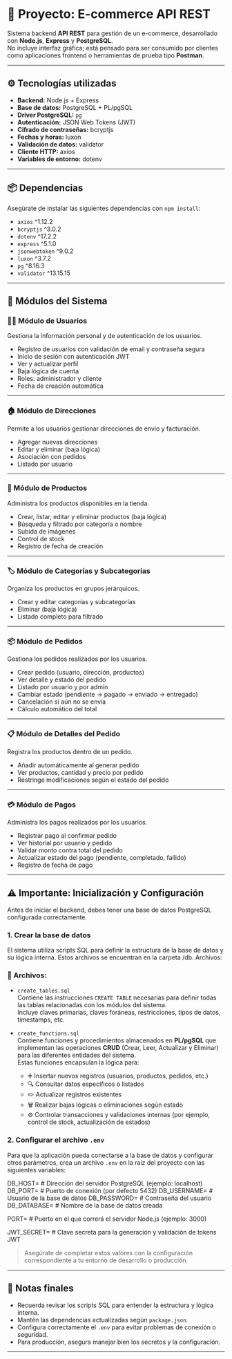 # 🛒 Proyecto: E-commerce API REST

Sistema backend **API REST** para gestión de un e-commerce, desarrollado con **Node.js**, **Express** y **PostgreSQL**.  
No incluye interfaz gráfica; está pensado para ser consumido por clientes como aplicaciones frontend o herramientas de prueba tipo **Postman**.

---

## ⚙️ Tecnologías utilizadas

- **Backend:** Node.js + Express  
- **Base de datos:** PostgreSQL + PL/pgSQL  
- **Driver PostgreSQL:** `pg`  
- **Autenticación:** JSON Web Tokens (JWT)  
- **Cifrado de contraseñas:** bcryptjs  
- **Fechas y horas:** luxon  
- **Validación de datos:** validator  
- **Cliente HTTP:** axios  
- **Variables de entorno:** dotenv  

---

## 📦 Dependencias

Asegúrate de instalar las siguientes dependencias con `npm install`:

- `axios` ^1.12.2  
- `bcryptjs` ^3.0.2  
- `dotenv` ^17.2.2  
- `express` ^5.1.0  
- `jsonwebtoken` ^9.0.2  
- `luxon` ^3.7.2  
- `pg` ^8.16.3  
- `validator` ^13.15.15  

---

## 🧩 Módulos del Sistema

### 👨‍💻 Módulo de Usuarios

Gestiona la información personal y de autenticación de los usuarios.

- Registro de usuarios con validación de email y contraseña segura  
- Inicio de sesión con autenticación JWT  
- Ver y actualizar perfil  
- Baja lógica de cuenta  
- Roles: administrador y cliente  
- Fecha de creación automática  

---

### 🏠 Módulo de Direcciones

Permite a los usuarios gestionar direcciones de envío y facturación.

- Agregar nuevas direcciones  
- Editar y eliminar (baja lógica)  
- Asociación con pedidos  
- Listado por usuario  

---

### 🛒 Módulo de Productos

Administra los productos disponibles en la tienda.

- Crear, listar, editar y eliminar productos (baja lógica)  
- Búsqueda y filtrado por categoría o nombre  
- Subida de imágenes  
- Control de stock  
- Registro de fecha de creación  

---

### 🏷️ Módulo de Categorías y Subcategorías

Organiza los productos en grupos jerárquicos.

- Crear y editar categorías y subcategorías  
- Eliminar (baja lógica)  
- Listado completo para filtrado  

---

### 📦 Módulo de Pedidos

Gestiona los pedidos realizados por los usuarios.

- Crear pedido (usuario, dirección, productos)  
- Ver detalle y estado del pedido  
- Listado por usuario y por admin  
- Cambiar estado (pendiente → pagado → enviado → entregado)  
- Cancelación si aún no se envía  
- Cálculo automático del total  

---

### 📋 Módulo de Detalles del Pedido

Registra los productos dentro de un pedido.

- Añadir automáticamente al generar pedido  
- Ver productos, cantidad y precio por pedido  
- Restringe modificaciones según el estado del pedido  

---

### 💳 Módulo de Pagos

Administra los pagos realizados por los usuarios.

- Registrar pago al confirmar pedido  
- Ver historial por usuario y pedido  
- Validar monto contra total del pedido  
- Actualizar estado del pago (pendiente, completado, fallido)  
- Registro de fecha de pago  

---

## ⚠️ Importante: Inicialización y Configuración

Antes de iniciar el backend, debes tener una base de datos PostgreSQL configurada correctamente.

### 1. Crear la base de datos

El sistema utiliza scripts SQL para definir la estructura de la base de datos y su lógica interna. Estos archivos se encuentran en la carpeta /db.
Archivos:

### 📂 Archivos:

- `create_tables.sql`  
  Contiene las instrucciones `CREATE TABLE` necesarias para definir todas las tablas relacionadas con los módulos del sistema.  
  Incluye claves primarias, claves foráneas, restricciones, tipos de datos, timestamps, etc.

- `create_functions.sql`  
  Contiene funciones y procedimientos almacenados en **PL/pgSQL** que implementan las operaciones **CRUD** (Crear, Leer, Actualizar y Eliminar) para las diferentes entidades del sistema.  
  Estas funciones encapsulan la lógica para:  
  - ➕ Insertar nuevos registros (usuarios, productos, pedidos, etc.)  
  - 🔍 Consultar datos específicos o listados  
  - ✏️ Actualizar registros existentes  
  - 🗑 Realizar bajas lógicas o eliminaciones según estado  
  - ⚙️ Controlar transacciones y validaciones internas (por ejemplo, control de stock, actualización de estados)

  
### 2. Configurar el archivo `.env`

Para que la aplicación pueda conectarse a la base de datos y configurar otros parámetros, crea un archivo `.env` en la raíz del proyecto con las siguientes variables:

DB_HOST= # Dirección del servidor PostgreSQL (ejemplo: localhost)
DB_PORT= # Puerto de conexión (por defecto 5432)
DB_USERNAME= # Usuario de la base de datos
DB_PASSWORD= # Contraseña del usuario
DB_DATABASE= # Nombre de la base de datos creada

PORT= # Puerto en el que correrá el servidor Node.js (ejemplo: 3000)

JWT_SECRET= # Clave secreta para la generación y validación de tokens JWT

> Asegúrate de completar estos valores con la configuración correspondiente a tu entorno de desarrollo o producción. 
---

## 📌 Notas finales

- Recuerda revisar los scripts SQL para entender la estructura y lógica interna.  
- Mantén las dependencias actualizadas según `package.json`.  
- Configura correctamente el `.env` para evitar problemas de conexión o seguridad.  
- Para producción, asegura manejar bien los secretos y la configuración.

---